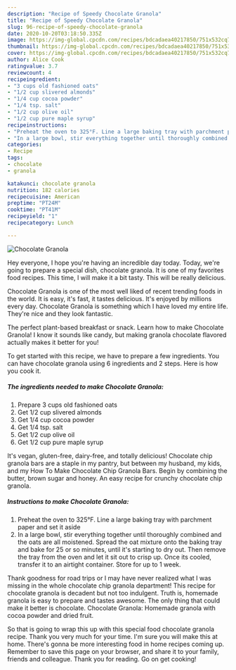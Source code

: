```yaml
---
description: "Recipe of Speedy Chocolate Granola"
title: "Recipe of Speedy Chocolate Granola"
slug: 96-recipe-of-speedy-chocolate-granola
date: 2020-10-20T03:18:50.335Z
image: https://img-global.cpcdn.com/recipes/bdcadaea40217850/751x532cq70/chocolate-granola-recipe-main-photo.jpg
thumbnail: https://img-global.cpcdn.com/recipes/bdcadaea40217850/751x532cq70/chocolate-granola-recipe-main-photo.jpg
cover: https://img-global.cpcdn.com/recipes/bdcadaea40217850/751x532cq70/chocolate-granola-recipe-main-photo.jpg
author: Alice Cook
ratingvalue: 3.7
reviewcount: 4
recipeingredient:
- "3 cups old fashioned oats"
- "1/2 cup slivered almonds"
- "1/4 cup cocoa powder"
- "1/4 tsp. salt"
- "1/2 cup olive oil"
- "1/2 cup pure maple syrup"
recipeinstructions:
- "Preheat the oven to 325°F. Line a large baking tray with parchment paper and set it aside"
- "In a large bowl, stir everything together until thoroughly combined and the oats are all moistened. Spread the oat mixture onto the baking tray and bake for 25 or so minutes, until it&#39;s starting to dry out. Then remove the tray from the oven and let it sit out to crisp up. Once its cooled, transfer it to an airtight container. Store for up to 1 week."
categories:
- Recipe
tags:
- chocolate
- granola

katakunci: chocolate granola 
nutrition: 182 calories
recipecuisine: American
preptime: "PT24M"
cooktime: "PT41M"
recipeyield: "1"
recipecategory: Lunch

---
```



![Chocolate Granola](https://img-global.cpcdn.com/recipes/bdcadaea40217850/751x532cq70/chocolate-granola-recipe-main-photo.jpg)

Hey everyone, I hope you're having an incredible day today. Today, we're going to prepare a special dish, chocolate granola. It is one of my favorites food recipes. This time, I will make it a bit tasty. This will be really delicious.

Chocolate Granola is one of the most well liked of recent trending foods in the world. It is easy, it's fast, it tastes delicious. It's enjoyed by millions every day. Chocolate Granola is something which I have loved my entire life. They're nice and they look fantastic.

The perfect plant-based breakfast or snack. Learn how to make Chocolate Granola! I know it sounds like candy, but making granola chocolate flavored actually makes it better for you!


To get started with this recipe, we have to prepare a few ingredients. You can have chocolate granola using 6 ingredients and 2 steps. Here is how you cook it.

<!--inarticleads1-->

##### The ingredients needed to make Chocolate Granola:

1. Prepare 3 cups old fashioned oats
1. Get 1/2 cup slivered almonds
1. Get 1/4 cup cocoa powder
1. Get 1/4 tsp. salt
1. Get 1/2 cup olive oil
1. Get 1/2 cup pure maple syrup


It&#39;s vegan, gluten-free, dairy-free, and totally delicious! Chocolate chip granola bars are a staple in my pantry, but between my husband, my kids, and my How To Make Chocolate Chip Granola Bars. Begin by combining the butter, brown sugar and honey. An easy recipe for crunchy chocolate chip granola. 

<!--inarticleads2-->

##### Instructions to make Chocolate Granola:

1. Preheat the oven to 325°F. Line a large baking tray with parchment paper and set it aside
1. In a large bowl, stir everything together until thoroughly combined and the oats are all moistened. Spread the oat mixture onto the baking tray and bake for 25 or so minutes, until it&#39;s starting to dry out. Then remove the tray from the oven and let it sit out to crisp up. Once its cooled, transfer it to an airtight container. Store for up to 1 week.


Thank goodness for road trips or I may have never realized what I was missing in the whole chocolate chip granola department! This recipe for chocolate granola is decadent but not too indulgent. Truth is, homemade granola is easy to prepare and tastes awesome. The only thing that could make it better is chocolate. Chocolate Granola: Homemade granola with cocoa powder and dried fruit. 

So that is going to wrap this up with this special food chocolate granola recipe. Thank you very much for your time. I'm sure you will make this at home. There's gonna be more interesting food in home recipes coming up. Remember to save this page on your browser, and share it to your family, friends and colleague. Thank you for reading. Go on get cooking!
